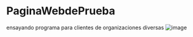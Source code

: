 # PaginaWebdePrueba
ensayando programa para clientes de organizaciones diversas
![image](https://github.com/user-attachments/assets/6c4cd532-6143-48c5-89a6-38921839a1d0)

